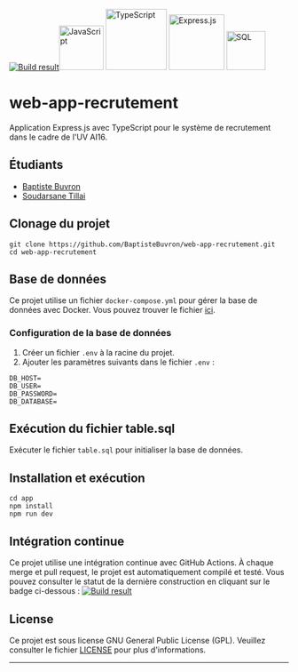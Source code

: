 [![Build result](https://github.com/BaptisteBuvron/SeeISS/actions/workflows/build.yml/badge.svg)](https://github.com/BaptisteBuvron/web-app-recrutement/actions/workflows/node.js.yml)<img src="https://img.shields.io/badge/JavaScript-323330?style=flat&logo=javascript&logoColor=F7DF1E" alt="JavaScript" width="80"/> <img src="https://img.shields.io/badge/TypeScript-007ACC?style=flat&logo=typescript&logoColor=white" alt="TypeScript" width="110"/> <img src="https://img.shields.io/badge/Express.js-000000?style=flat&logo=express&logoColor=white" alt="Express.js" width="100"/> <img src="https://img.shields.io/badge/SQL-4479A1?style=flat&logo=sql&logoColor=white" alt="SQL" width="70"/>

# web-app-recrutement

Application Express.js avec TypeScript pour le système de recrutement dans le cadre de l'UV AI16.


## Étudiants
* [Baptiste Buvron](https://github.com/BaptisteBuvron)
* [Soudarsane Tillai](https://github.com/darsane21)


## Clonage du projet
```
git clone https://github.com/BaptisteBuvron/web-app-recrutement.git
cd web-app-recrutement
```

## Base de données
Ce projet utilise un fichier `docker-compose.yml` pour gérer la base de données avec Docker. Vous pouvez trouver le fichier [ici](app/docker/docker-compose.yaml).


### Configuration de la base de données
1. Créer un fichier `.env` à la racine du projet.
2. Ajouter les paramètres suivants dans le fichier `.env` :
```
DB_HOST=
DB_USER=
DB_PASSWORD=
DB_DATABASE=
```

## Exécution du fichier table.sql
Exécuter le fichier `table.sql` pour initialiser la base de données.

## Installation et exécution

```
cd app
npm install
npm run dev
```


## Intégration continue
Ce projet utilise une intégration continue avec GitHub Actions. À chaque merge et pull request, le projet est automatiquement compilé et testé. Vous pouvez consulter le statut de la dernière construction en cliquant sur le badge ci-dessous :
[![Build result](https://github.com/BaptisteBuvron/SeeISS/actions/workflows/build.yml/badge.svg)](https://github.com/BaptisteBuvron/web-app-recrutement/actions/workflows/node.js.yml)


## License
Ce projet est sous license GNU General Public License (GPL). Veuillez consulter le fichier [LICENSE](https://www.gnu.org/licenses/gpl-3.0.en.html#license-text) pour plus d'informations.

---
